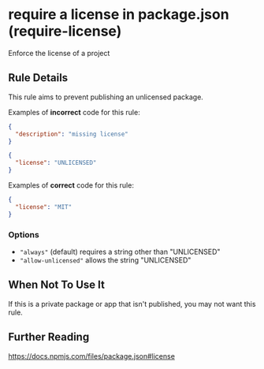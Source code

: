 # require a license in package.json (require-license)

Enforce the license of a project


## Rule Details

This rule aims to prevent publishing an unlicensed package.

Examples of **incorrect** code for this rule:

```json
{
  "description": "missing license"
}
```

```json
{
  "license": "UNLICENSED"
}
```

Examples of **correct** code for this rule:

```json
{
  "license": "MIT"
}
```

### Options

* `"always"` (default) requires a string other than "UNLICENSED"
* `"allow-unlicensed"` allows the string "UNLICENSED"

## When Not To Use It

If this is a private package or app that isn't published, you may not want this rule.

## Further Reading

https://docs.npmjs.com/files/package.json#license

